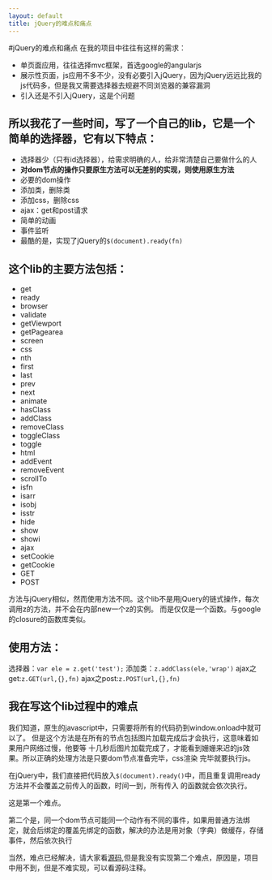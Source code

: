 ```yaml
---
layout: default
title: jQuery的难点和痛点
---
```

#jQuery的难点和痛点
在我的项目中往往有这样的需求：
<ul>
	<li>单页面应用，往往选择mvc框架，首选google的angularjs</li>
	<li>展示性页面，js应用不多不少，没有必要引入jQuery，因为jQuery远远比我的js代码多，但是我又需要选择器去规避不同浏览器的兼容漏洞</li>
	<li>引入还是不引入jQuery，这是个问题</li>
</ul>
<h2>所以我花了一些时间，写了一个自己的lib，它是一个简单的选择器，它有以下特点：</h2>
<ul>
	<li>选择器少（只有id选择器），给需求明确的人，给非常清楚自己要做什么的人</li>
	<li><strong>对dom节点的操作只要原生方法可以无差别的实现，则使用原生方法</strong></li>
	<li>必要的dom操作</li>
	<li>添加类，删除类</li>
	<li>添加css，删除css</li>
	<li>ajax：get和post请求</li>
	<li>简单的动画</li>
	<li>事件监听</li>
	<li>最酷的是，实现了jQuery的<code>$(document).ready(fn)</code></li>
</ul>
<h2>这个lib的主要方法包括：</h2>
<ul>
	<li>get</li>
	<li>ready</li>
	<li>browser</li>
	<li>validate</li>
	<li>getViewport</li>
	<li>getPagearea</li>
	<li>screen</li>
	<li>css</li>
	<li>nth</li>
	<li>first</li>
	<li>last</li>
	<li>prev</li>
	<li>next</li>
	<li>animate</li>
	<li>hasClass</li>
	<li>addClass</li>
	<li>removeClass</li>
	<li>toggleClass</li>
	<li>toggle</li>
	<li>html</li>
	<li>addEvent</li>
	<li>removeEvent</li>
	<li>scrollTo</li>
	<li>isfn</li>
	<li>isarr</li>
	<li>isobj</li>
	<li>isstr</li>
	<li>hide</li>
	<li>show</li>
	<li>showi</li>
	<li>ajax</li>
	<li>setCookie</li>
	<li>getCookie</li>
	<li>GET</li>
	<li>POST</li>
</ul>
方法与jQuery相似，然而使用方法不同。这个lib不是用jQuery的链式操作，每次调用z的方法，并不会在内部new一个z的实例。
而是仅仅是一个函数。与google的closure的函数库类似。
<h2>使用方法：</h2>
选择器：<code>var ele = z.get('test');</code>
添加类：<code>z.addClass(ele,'wrap')</code>
ajax之get:<code>z.GET(url,{},fn)</code>
ajax之post:<code>z.POST(url,{},fn)</code>
<h2>我在写这个lib过程中的难点</h2>
<p>
我们知道，原生的javascript中，只需要将所有的代码扔到window.onload中就可以了。
但是这个方法是在所有的节点包括图片加载完成后才会执行，这意味着如果用户网络过慢，他要等
十几秒后图片加载完成了，才能看到姗姗来迟的js效果。所以正确的处理方法是只要dom节点准备完毕，css渲染
完毕就要执行js。
</p>
<p>在jQuery中，我们直接把代码放入<code>$(document).ready()</code>中，而且重复调用ready方法并不会覆盖之前传入的函数，时间一到，所有传入
的函数就会依次执行。</p>
<p>这是第一个难点。</p>
<p>第二个是，同一个dom节点可能同一个动作有不同的事件，如果用普通方法绑定，就会后绑定的覆盖先绑定的函数，解决的办法是用对象（字典）做缓存，存储事件，然后依次执行</p>
<p>当然，难点已经解决，请大家看<a href="https://github.com/jinghuizhai/quick-selector">源码</a>,但是我没有实现第二个难点，原因是，项目中用不到，但是不难实现，可以看源码注释。</p>


